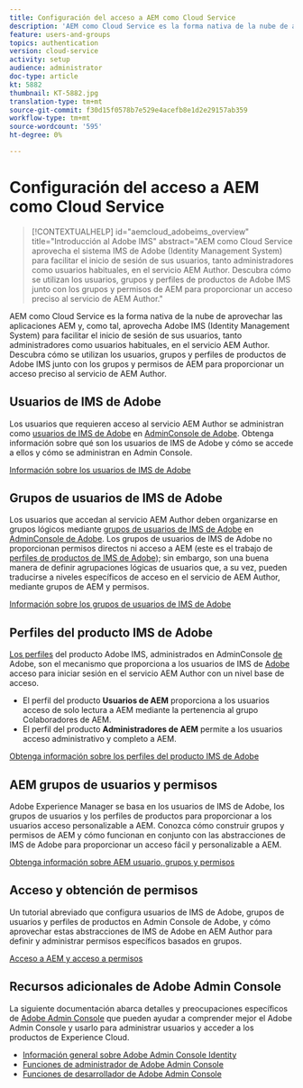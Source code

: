 ```yaml
---
title: Configuración del acceso a AEM como Cloud Service
description: 'AEM como Cloud Service es la forma nativa de la nube de aprovechar las aplicaciones AEM y, como tal, aprovecha Adobe IMS (Identity Management System) para facilitar el inicio de sesión de los usuarios, tanto administradores como usuarios habituales, en el servicio AEM Author. Descubra cómo se utilizan los usuarios de Adobe IMS, los grupos de usuarios y los perfiles de productos junto con los grupos de AEM y los permisos para proporcionar acceso específico a AEM Author.  '
feature: users-and-groups
topics: authentication
version: cloud-service
activity: setup
audience: administrator
doc-type: article
kt: 5882
thumbnail: KT-5882.jpg
translation-type: tm+mt
source-git-commit: f30d15f0578b7e529e4acefb8e1d2e29157ab359
workflow-type: tm+mt
source-wordcount: '595'
ht-degree: 0%

---
```



# Configuración del acceso a AEM como Cloud Service

>[!CONTEXTUALHELP]
>id="aemcloud_adobeims_overview"
>title="Introducción al Adobe IMS"
>abstract="AEM como Cloud Service aprovecha el sistema IMS de Adobe (Identity Management System) para facilitar el inicio de sesión de sus usuarios, tanto administradores como usuarios habituales, en el servicio AEM Author. Descubra cómo se utilizan los usuarios, grupos y perfiles de productos de Adobe IMS junto con los grupos y permisos de AEM para proporcionar un acceso preciso al servicio de AEM Author."

AEM como Cloud Service es la forma nativa de la nube de aprovechar las aplicaciones AEM y, como tal, aprovecha Adobe IMS (Identity Management System) para facilitar el inicio de sesión de sus usuarios, tanto administradores como usuarios habituales, en el servicio AEM Author. Descubra cómo se utilizan los usuarios, grupos y perfiles de productos de Adobe IMS junto con los grupos y permisos de AEM para proporcionar un acceso preciso al servicio de AEM Author.

## Usuarios de IMS de Adobe

Los usuarios que requieren acceso al servicio AEM Author se administran como [usuarios de IMS de Adobe](https://helpx.adobe.com/es/enterprise/using/set-up-identity.html) en [AdminConsole de Adobe](https://adminconsole.adobe.com). Obtenga información sobre qué son los usuarios de IMS de Adobe y cómo se accede a ellos y cómo se administran en Admin Console.

[Información sobre los usuarios de IMS de Adobe](./adobe-ims-users.md)

## Grupos de usuarios de IMS de Adobe

Los usuarios que accedan al servicio AEM Author deben organizarse en grupos lógicos mediante [grupos de usuarios de IMS de Adobe](https://helpx.adobe.com/enterprise/using/user-groups.html) en [AdminConsole de Adobe](https://adminconsole.adobe.com). Los grupos de usuarios de IMS de Adobe no proporcionan permisos directos ni acceso a AEM (este es el trabajo de [perfiles de productos de IMS de Adobe](#adobe-ims-product-profiles)); sin embargo, son una buena manera de definir agrupaciones lógicas de usuarios que, a su vez, pueden traducirse a niveles específicos de acceso en el servicio de AEM Author, mediante grupos de AEM y permisos.

[Información sobre los grupos de usuarios de IMS de Adobe](./adobe-ims-user-groups.md)

## Perfiles del producto IMS de Adobe

[Los perfiles](https://helpx.adobe.com/enterprise/using/manage-permissions-and-roles.html) del producto Adobe IMS, administrados en AdminConsole [ de ](https://adminconsole.adobe.com)Adobe, son el mecanismo que proporciona a los usuarios de IMS de  [Adobe ](#adobe-ims-users) acceso para iniciar sesión en el servicio AEM Author con un nivel base de acceso.

+ El perfil del producto __Usuarios de AEM__ proporciona a los usuarios acceso de solo lectura a AEM mediante la pertenencia al grupo Colaboradores de AEM.
+ El perfil del producto __Administradores de AEM__ permite a los usuarios acceso administrativo y completo a AEM.

[Obtenga información sobre los perfiles del producto IMS de Adobe](./adobe-ims-product-profiles.md)

## AEM grupos de usuarios y permisos

Adobe Experience Manager se basa en los usuarios de IMS de Adobe, los grupos de usuarios y los perfiles de productos para proporcionar a los usuarios acceso personalizable a AEM. Conozca cómo construir grupos y permisos de AEM y cómo funcionan en conjunto con las abstracciones de IMS de Adobe para proporcionar un acceso fácil y personalizable a AEM.

[Obtenga información sobre AEM usuario, grupos y permisos](./aem-users-groups-and-permissions.md)

## Acceso y obtención de permisos

Un tutorial abreviado que configura usuarios de IMS de Adobe, grupos de usuarios y perfiles de productos en Admin Console de Adobe, y cómo aprovechar estas abstracciones de IMS de Adobe en AEM Author para definir y administrar permisos específicos basados en grupos.

[Acceso a AEM y acceso a permisos](./walk-through.md)

## Recursos adicionales de Adobe Admin Console

La siguiente documentación abarca detalles y preocupaciones específicos de [Adobe Admin Console](https://adminconsole.adobe.com) que pueden ayudar a comprender mejor el Adobe Admin Console y usarlo para administrar usuarios y acceder a los productos de Experience Cloud.

+ [Información general sobre Adobe Admin Console Identity](https://helpx.adobe.com/enterprise/using/identity.html)
+ [Funciones de administrador de Adobe Admin Console](https://helpx.adobe.com/enterprise/using/admin-roles.html)
+ [Funciones de desarrollador de Adobe Admin Console](https://helpx.adobe.com/enterprise/using/manage-developers.html)